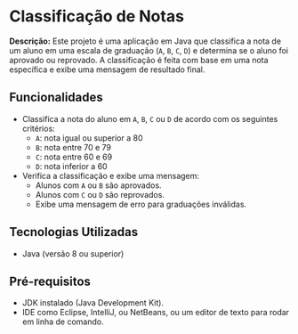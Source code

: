 # Classificação de Notas

**Descrição:** Este projeto é uma aplicação em Java que classifica a nota de um aluno em uma escala de graduação (`A`, `B`, `C`, `D`) e determina se o aluno foi aprovado ou reprovado. A classificação é feita com base em uma nota específica e exibe uma mensagem de resultado final.

## Funcionalidades

- Classifica a nota do aluno em `A`, `B`, `C` ou `D` de acordo com os seguintes critérios:
  - `A`: nota igual ou superior a 80
  - `B`: nota entre 70 e 79
  - `C`: nota entre 60 e 69
  - `D`: nota inferior a 60
- Verifica a classificação e exibe uma mensagem:
  - Alunos com `A` ou `B` são aprovados.
  - Alunos com `C` ou `D` são reprovados.
  - Exibe uma mensagem de erro para graduações inválidas.

## Tecnologias Utilizadas

- Java (versão 8 ou superior)

## Pré-requisitos

- JDK instalado (Java Development Kit).
- IDE como Eclipse, IntelliJ, ou NetBeans, ou um editor de texto para rodar em linha de comando.
